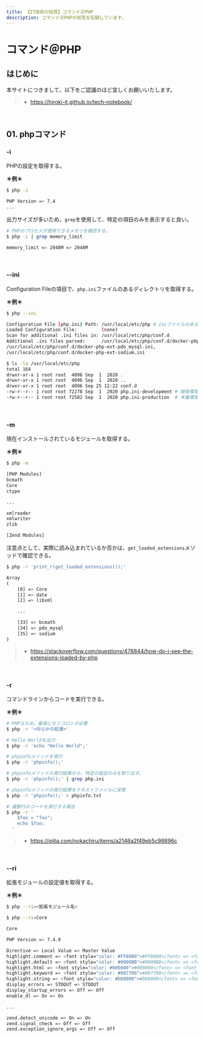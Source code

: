 ```yaml
---
title: 【IT技術の知見】コマンド＠PHP
description: コマンド＠PHPの知見を記録しています。
---
```


# コマンド＠PHP

## はじめに

本サイトにつきまして、以下をご認識のほど宜しくお願いいたします。

> - https://hiroki-it.github.io/tech-notebook/

<br>

## 01. phpコマンド

### -i

PHPの設定を取得する。

**＊例＊**

```bash
$ php -i

PHP Version => 7.4
...

```

出力サイズが多いため、`grep`を使用して、特定の項目のみを表示すると良い。

```bash
# PHPのプロセスが使用できるメモリを確認する。
$ php -i | grep memory_limit

memory_limit => 2048M => 2048M
```

<br>

### --ini

Configuration Fileの項目で、`php.ini`ファイルのあるディレクトリを取得する。

**＊例＊**

```bash
$ php --ini

Configuration File (php.ini) Path: /usr/local/etc/php # iniファイルのあるディレクトリ
Loaded Configuration File:         (none)
Scan for additional .ini files in: /usr/local/etc/php/conf.d
Additional .ini files parsed:      /usr/local/etc/php/conf.d/docker-php-ext-bcmath.ini,
/usr/local/etc/php/conf.d/docker-php-ext-pdo_mysql.ini,
/usr/local/etc/php/conf.d/docker-php-ext-sodium.ini

$ ls -la /usr/local/etc/php
total 164
drwxr-xr-x 1 root root  4096 Sep  1  2020 .
drwxr-xr-x 1 root root  4096 Sep  1  2020 ..
drwxr-xr-x 1 root root  4096 Sep 25 12:22 conf.d
-rw-r--r-- 1 root root 72278 Sep  1  2020 php.ini-development # 開発環境用iniファイル
-rw-r--r-- 1 root root 72582 Sep  1  2020 php.ini-production  # 本番環境用iniファイル
```

<br>

### -m

現在インストールされているモジュールを取得する。

**＊例＊**

```bash
$ php -m

[PHP Modules]
bcmath
Core
ctype

...

xmlreader
xmlwriter
zlib

[Zend Modules]
```

注意点として、実際に読み込まれているか否かは、`get_loaded_extensions`メソッドで確認できる。

```bash
$ php -r 'print_r(get_loaded_extensions());'

Array
(
    [0] => Core
    [1] => date
    [2] => libxml

    ...

    [33] => bcmath
    [34] => pdo_mysql
    [35] => sodium
)
```

> - https://stackoverflow.com/questions/478844/how-do-i-see-the-extensions-loaded-by-php

<br>

### -r

コマンドラインからコードを実行できる。

**＊例＊**

```bash
# PHPなため、最後にセミコロンが必要
$ php -r '<何らかの処理>'

# Hello Worldを出力
$ php -r 'echo "Hello World";'

# phpinfoメソッドを実行
$ php -r 'phpinfo();'

# phpinfoメソッドの実行結果から、特定の設定のみを取り出す。
$ php -r 'phpinfo();' | grep php.ini

# phpinfoメソッドの実行結果をテキストファイルに保管
$ php -r 'phpinfo();' > phpinfo.txt

# 複数行のコードを実行する場合
$ php -r '
    $foo = "foo";
    echo $foo;
  '
```

> - https://qiita.com/nokachiru/items/a2146a2f49eb5c98896c

<br>

### --ri

拡張モジュールの設定値を取得する。

**＊例＊**

```bash
$ php --ri=<拡張モジュール名>
```

```bash
$ php --ri=Core

Core

PHP Version => 7.4.9

Directive => Local Value => Master Value
highlight.comment => <font style="color: #FF8000">#FF8000</font> => <font style="color: #FF8000">#FF8000</font>
highlight.default => <font style="color: #0000BB">#0000BB</font> => <font style="color: #0000BB">#0000BB</font>
highlight.html => <font style="color: #000000">#000000</font> => <font style="color: #000000">#000000</font>
highlight.keyword => <font style="color: #007700">#007700</font> => <font style="color: #007700">#007700</font>
highlight.string => <font style="color: #DD0000">#DD0000</font> => <font style="color: #DD0000">#DD0000</font>
display_errors => STDOUT => STDOUT
display_startup_errors => Off => Off
enable_dl => On => On

...

zend.detect_unicode => On => On
zend.signal_check => Off => Off
zend.exception_ignore_args => Off => Off
```

<br>
